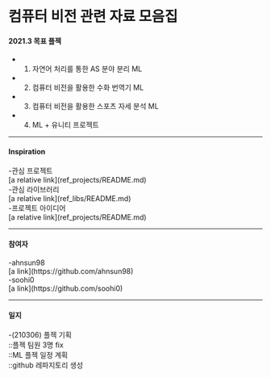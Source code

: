
<h1>컴퓨터 비전 관련 자료 모음집</h1>

<h4>2021.3 목표 플젝</h4>

- 1. 자연어 처리를 통한 AS 분야 분리 ML
- 2. 컴퓨터 비전을 활용한 수화 번역기 ML
- 3. 컴퓨터 비전을 활용한 스포츠 자세 분석 ML
- 4. ML + 유니티 프로젝트
<hr />

<h4>Inspiration</h4>
-관심 프로젝트<br />
[a relative link](ref_projects/README.md)<br />
-관심 라이브러리<br />
[a relative link](ref_libs/README.md)<br />
-프로젝트 아이디어<br />
[a relative link](ref_projects/README.md)<br />

<hr />

<h4>참여자</h4>
-ahnsun98<br />
[a link](https://github.com/ahnsun98)<br />
-soohi0<br />
[a link](https://github.com/soohi0)<br />
<hr />

<h4>일지</h4>
-(210306) 플젝 기획 <br />
::플젝 팀원 3명 fix<br />
::ML 플젝 일정 계획<br />
::github 레파지토리 생성<br />

